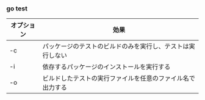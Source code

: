 ### go test

| オプション | 効果                                                       |
| ---------- | ---------------------------------------------------------- |
| -c         | パッケージのテストのビルドのみを実行し、テストは実行しない |
| -i         | 依存するパッケージのインストールを実行する                 |
| -o         | ビルドしたテストの実行ファイルを任意のファイル名で出力する |

